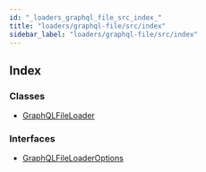 ```yaml
---
id: "_loaders_graphql_file_src_index_"
title: "loaders/graphql-file/src/index"
sidebar_label: "loaders/graphql-file/src/index"
---
```


## Index

### Classes

* [GraphQLFileLoader](../classes/_loaders_graphql_file_src_index_.graphqlfileloader.md)

### Interfaces

* [GraphQLFileLoaderOptions](../interfaces/_loaders_graphql_file_src_index_.graphqlfileloaderoptions.md)
